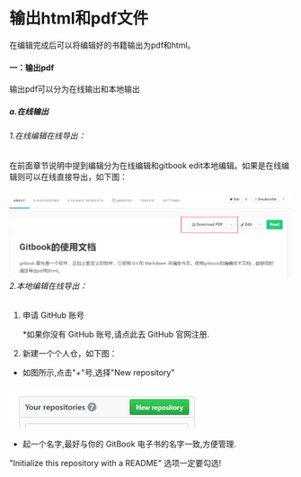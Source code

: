 # 输出html和pdf文件

在编辑完成后可以将编辑好的书籍输出为pdf和html。

#### 一：输出pdf

输出pdf可以分为在线输出和本地输出

##### a.在线输出

###### 1.在线编辑在线导出：

在前面章节说明中提到编辑分为在线编辑和gitbook edit本地编辑。如果是在线编辑则可以在线直接导出，如下图：

###### ![](/assets/import6.png)2.本地编辑在线导出：

1. 申请 GitHub 账号

   \*如果你没有 GitHub 账号,请点此去 GitHub 官网注册.

2. 新建一个个人仓，如下图：

* 如图所示,点击"+"号,选择"New repository"

![](/assets/import8.png)

* 起一个名字,最好与你的 GitBook 电子书的名字一致,方便管理.

"Initialize this repository with a README" 选项一定要勾选!



